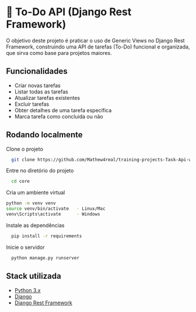 
# 📝 To-Do API (Django Rest Framework)

O objetivo deste projeto é praticar o uso de Generic Views no Django Rest Framework, construindo uma API de tarefas (To-Do) funcional e organizada, que sirva como base para projetos maiores.




## Funcionalidades

- Criar novas tarefas
- Listar todas as tarefas
- Atualizar tarefas existentes
- Excluir tarefas
- Obter detalhes de uma tarefa específica
- Marca tarefa como concluida ou não

## Rodando localmente

Clone o projeto

```bash
  git clone https://github.com/Mathew4real/training-projects-Task-Api-with-GenericAPIVIEW-
```

Entre no diretório do projeto

```bash
  cd core
```
Cria um ambiente virtual
```bash
python -m venv venv
source venv/bin/activate   - Linux/Mac
venv\Scripts\activate      - Windows
```

Instale as dependências

```bash
  pip install -r requirements
```

Inicie o servidor

```bash
  python manage.py runserver
```


## Stack utilizada
- [Python 3.x](https://www.python.org/)
- [Django](https://www.djangoproject.com/)
- [Django Rest Framework](https://www.django-rest-framework.org/)
